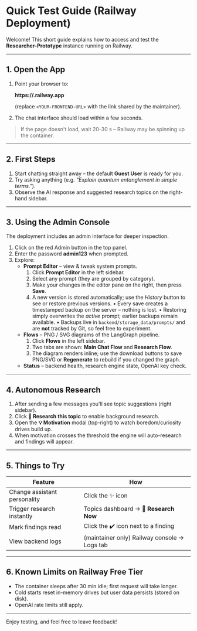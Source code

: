 # Quick Test Guide (Railway Deployment)

Welcome!  This short guide explains how to access and test the **Researcher-Prototype** instance running on Railway.

---

## 1. Open the App

1. Point your browser to:

   **https://<YOUR-FRONTEND-URL>.railway.app**

   (replace `<YOUR-FRONTEND-URL>` with the link shared by the maintainer).

2. The chat interface should load within a few seconds.

> If the page doesn't load, wait 20-30 s – Railway may be spinning up the container.

---

## 2. First Steps

1. Start chatting straight away – the default **Guest User** is ready for you.
2. Try asking anything (e.g. *"Explain quantum entanglement in simple terms."*).
3. Observe the AI response and suggested research topics on the right-hand sidebar.

---

## 3. Using the Admin Console

The deployment includes an admin interface for deeper inspection.

1. Click on the red Admin button in the top panel.
2. Enter the password **admin123** when prompted.
3. Explore:
   * **Prompt Editor** – view & tweak system prompts.
     1. Click **Prompt Editor** in the left sidebar.
     2. Select any prompt (they are grouped by category).
     3. Make your changes in the editor pane on the right, then press **Save**.
     4. A new version is stored automatically; use the *History* button to see or restore previous versions.
         • Every save creates a timestamped backup on the server – nothing is lost.
         • Restoring simply overwrites the *active* prompt; earlier backups remain available.
         • Backups live in `backend/storage_data/prompts/` and are **not** tracked by Git, so feel free to experiment.
   * **Flows** – PNG / SVG diagrams of the LangGraph pipeline.
     1. Click **Flows** in the left sidebar.
     2. Two tabs are shown: **Main Chat Flow** and **Research Flow**.
     3. The diagram renders inline; use the download buttons to save PNG/SVG or **Regenerate** to rebuild if you changed the graph.
   * **Status** – backend health, research engine state, OpenAI key check.

---

## 4. Autonomous Research

1. After sending a few messages you'll see topic suggestions (right sidebar).
2. Click **🔬 Research this topic** to enable background research.
3. Open the **💡 Motivation** modal (top-right) to watch boredom/curiosity drives build up.
4. When motivation crosses the threshold the engine will auto-research and findings will appear.

---

## 5. Things to Try

| Feature | How |
|---------|-----|
| Change assistant personality | Click the ✨ icon |
| Trigger research instantly | Topics dashboard → **🚀 Research Now** |
| Mark findings read | Click the ✔️ icon next to a finding |
| View backend logs | (maintainer only) Railway console → Logs tab |

---

## 6. Known Limits on Railway Free Tier

* The container sleeps after 30 min idle; first request will take longer.
* Cold starts reset in-memory drives but user data persists (stored on disk).
* OpenAI rate limits still apply.

---

Enjoy testing, and feel free to leave feedback! 